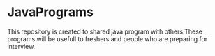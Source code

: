 # JavaPrograms
This repository is created to shared java program with others.These programs will be usefull to freshers and people who are preparing for interview.
